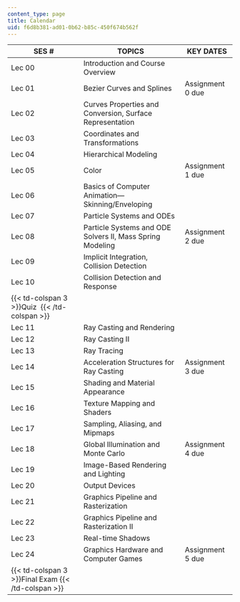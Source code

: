 ```yaml
---
content_type: page
title: Calendar
uid: f6d8b381-ad01-0b62-b85c-450f674b562f
---
```


| SES # | TOPICS | KEY DATES |
| --- | --- | --- |
| Lec 00 | Introduction and Course Overview | &nbsp; |
| Lec 01 | Bezier Curves and Splines | Assignment 0 due |
| Lec 02 | Curves Properties and Conversion, Surface Representation | &nbsp; |
| Lec 03 | Coordinates and Transformations | &nbsp; |
| Lec 04 | Hierarchical Modeling | &nbsp; |
| Lec 05 | Color | Assignment 1 due |
| Lec 06 | Basics of Computer Animation—Skinning/Enveloping | &nbsp; |
| Lec 07 | Particle Systems and ODEs | &nbsp; |
| Lec 08 | Particle Systems and ODE Solvers II, Mass Spring Modeling | Assignment 2 due |
| Lec 09 | Implicit Integration, Collision Detection | &nbsp; |
| Lec 10 | Collision Detection and Response | &nbsp; |
| {{< td-colspan 3 >}}Quiz  {{< /td-colspan >}} |||
| Lec 11 | Ray Casting and Rendering | &nbsp; |
| Lec 12 | Ray Casting II | &nbsp; |
| Lec 13 | Ray Tracing | &nbsp; |
| Lec 14 | Acceleration Structures for Ray Casting | Assignment 3 due |
| Lec 15 | Shading and Material Appearance | &nbsp; |
| Lec 16 | Texture Mapping and Shaders | &nbsp; |
| Lec 17 | Sampling, Aliasing, and Mipmaps | &nbsp; |
| Lec 18 | Global Illumination and Monte Carlo | Assignment 4 due |
| Lec 19 | Image-Based Rendering and Lighting | &nbsp; |
| Lec 20 | Output Devices | &nbsp; |
| Lec 21 | Graphics Pipeline and Rasterization | &nbsp; |
| Lec 22 | Graphics Pipeline and Rasterization II | &nbsp; |
| Lec 23 | Real-time Shadows | &nbsp; |
| Lec 24 | Graphics Hardware and Computer Games | Assignment 5 due |
| {{< td-colspan 3 >}}Final Exam {{< /td-colspan >}} ||